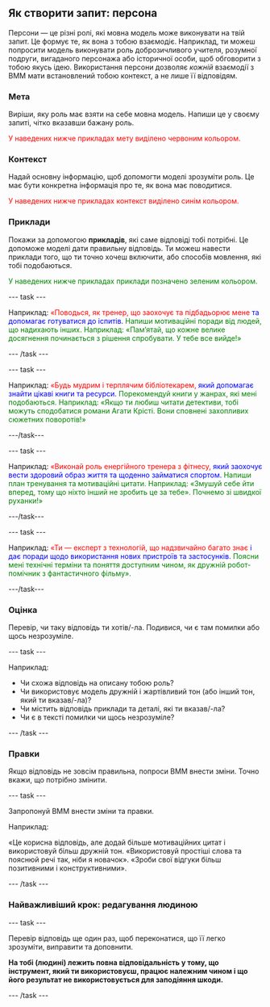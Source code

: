 ## Як створити запит: персона

Персони — це різні ролі, які мовна модель може виконувати на твій запит. Це формує те, як вона з тобою взаємодіє. Наприклад, ти можеш попросити модель виконувати роль доброзичливого учителя, розумної подруги, вигаданого персонажа або історичної особи, щоб обговорити з тобою якусь ідею. Використання персони дозволяє _кожній_ взаємодії з ВММ мати встановлений тобою контекст, а не лише її відповідям.

### Мета
Виріши, яку роль має взяти на себе мовна модель. Напиши це у своєму запиті, чітко вказавши бажану роль.

<span style="color: red;">У наведених нижче прикладах мету виділено червоним кольором.</span>

### Контекст
Надай основну інформацію, щоб допомогти моделі зрозуміти роль. Це має бути конкретна інформація про те, як вона має поводитися.

<span style="color: red;">У наведених нижче прикладах контекст виділено синім кольором.</span>

### Приклади
Покажи за допомогою **прикладів**, які саме відповіді тобі потрібні. Це допоможе моделі дати правильну відповідь. Ти можеш навести приклади того, що ти точно хочеш включити, або способів мовлення, які тобі подобаються.

<span style="color: green;"> У наведених нижче прикладах приклади позначено зеленим кольором.</span>

--- task ---

Наприклад:
<span style="color: red;">«Поводься, як тренер, що заохочує та підбадьорює мене</span>
<span style="color: blue;"> та допомагає готуватися до іспитів.</span>
<span style="color: green;"> Напиши мотиваційні поради від людей, що надихають інших. Наприклад: «Пам’ятай, що кожне велике досягнення починається з рішення спробувати. У тебе все вийде!»</span>

--- /task ---

--- task ---

Наприклад:
<span style="color: red;">«Будь мудрим і терплячим бібліотекарем,</span>
<span style="color: blue;"> який допомагає знайти цікаві книги та ресурси.</span>
<span style="color: green;"> Порекомендуй книги у жанрах, які мені подобаються. Наприклад: «Якщо ти любиш читати детективи, тобі можуть сподобатися романи Агати Крісті. Вони сповнені захопливих сюжетних поворотів!»</span>

---/task---

--- task ---

Наприклад:
<span style="color: red;">«Виконай роль енергійного тренера з фітнесу,</span>
<span style="color: blue;"> який заохочує вести здоровий образ життя та щоденно займатися спортом.</span>
<span style="color: green;"> Напиши план тренування та мотиваційні цитати. Наприклад: «Змушуй себе йти вперед, тому що ніхто інший не зробить це за тебе». Почнемо зі швидкої руханки!»</span>

---/task---

--- task ---

Наприклад:
<span style="color: red;">«Ти — експерт з технологій, що надзвичайно багато знає </span>
<span style="color: blue;"> і дає поради щодо використання нових пристроїв та застосунків.</span>
<span style="color: green;"> Поясни мені технічні терміни та поняття доступним чином, як дружній робот-помічник з фантастичного фільму».</span>

---/task---

### Оцінка

Перевір, чи таку відповідь ти хотів/-ла. Подивися, чи є там помилки або щось незрозуміле.

--- task ---

Наприклад:

- Чи схожа відповідь на описану тобою роль?
- Чи використовує модель дружній і жартівливий тон (або інший тон, який ти вказав/-ла)?
- Чи містить відповідь приклади та деталі, які ти вказав/-ла?
- Чи є в тексті помилки чи щось незрозуміле?

--- /task ---

### Правки
Якщо відповідь не зовсім правильна, попроси ВММ внести зміни. Точно вкажи, що потрібно змінити.

--- task ---

Запропонуй ВММ внести зміни та правки.

Наприклад:

«Це корисна відповідь, але додай більше мотиваційних цитат і використовуй більш дружній тон.
«Використовуй простіші слова та пояснюй речі так, ніби я новачок».
«Зроби свої відгуки більш позитивними і конструктивними».

--- /task ---

### Найважливіший крок: редагування людиною

--- task ---

Перевір відповідь ще один раз, щоб переконатися, що її легко зрозуміти, виправити та доповнити.

**На тобі (людині) лежить повна відповідальність у тому, що інструмент, який ти використовуєш, працює належним чином і що його результат не використовується для заподіяння шкоди.**

--- /task ---
